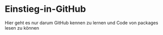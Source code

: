 # Einstieg-in-GitHub
Hier geht es nur darum GitHub kennen zu lernen und 
Code von packages lesen zu können
